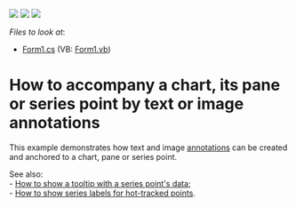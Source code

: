<!-- default badges list -->
![](https://img.shields.io/endpoint?url=https://codecentral.devexpress.com/api/v1/VersionRange/128572463/14.2.3%2B)
[![](https://img.shields.io/badge/Open_in_DevExpress_Support_Center-FF7200?style=flat-square&logo=DevExpress&logoColor=white)](https://supportcenter.devexpress.com/ticket/details/E2188)
[![](https://img.shields.io/badge/📖_How_to_use_DevExpress_Examples-e9f6fc?style=flat-square)](https://docs.devexpress.com/GeneralInformation/403183)
<!-- default badges end -->
<!-- default file list -->
*Files to look at*:

* [Form1.cs](./CS/AnnotationsSample/Form1.cs) (VB: [Form1.vb](./VB/AnnotationsSample/Form1.vb))
<!-- default file list end -->
# How to accompany a chart, its pane or series point by text or image annotations


<p>This example demonstrates how text and image <a href="http://help.devexpress.com/XtraCharts/CustomDocument7857.aspx">annotations</a> can be created and anchored to a chart, pane or series point.</p><p>See also:<br />
- <a href="https://www.devexpress.com/Support/Center/p/E126">How to show a tooltip with a series point's data</a>; <br />
- <a href="https://www.devexpress.com/Support/Center/p/E2483">How to show series labels for hot-tracked points</a>.</p>

<br/>


